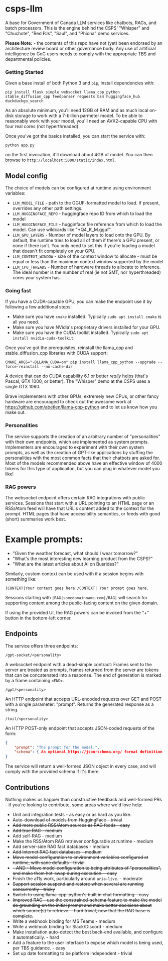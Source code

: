 # csps-llm
A base for Government of Canada LLM services like chatbots, RAGs, and batch processors. This is the engine behind the CSPS' "Whisper" and "Chuchote", "Red PJs", "Saul", and "Phiona" demo services.

**Please Note:** - the contents of this repo have not (yet) been endorsed by an architecture review board or other governance body. Any use of artificial intelligence by GoC users needs to comply with the appropriate TBS and departmental policies.

### Getting Started

Given a base install of both Python 3 and `pip`, install dependencies with:
```
pip install flask simple_websocket llama_cpp_python stable_diffusion_cpp feedparser requests bs4 huggingface_hub duckduckgo_search
```
As an absolute minimum, you'll need 12GB of RAM and as much local on-disk storage to work with a 7-billion parmeter model. To be able to reasonably work with your model, you'll need an AVX2-capable CPU with four real cores (not hyperthreaded).

Once you've got the basics installed, you can start the service with:

```
python app.py
```
on the first invocation, it'll download about 4GB of model. You can then browse to `http://localhost:5000/static/index.html`.

## Model config
The choice of models can be configured at runtime using environment variables:
* `LLM_MODEL_FILE` - path to the GGUF-formatted model to load. If present, overrides any other path settings.
* `LLM_HUGGINGFACE_REPO` - huggingface repo ID from which to load the model
* `LLM_HUGGINGFACE_FILE` - hugginface file reference from which to load the model. Can use wildcards like "*Q4_K_M.gguf".
* `LLM_GPU_LAYERS` - Number of model layers to load onto the GPU. By default, the runtime tries to load all of them if there's a GPU present, or none if there isn't. You only need to set this if you're loading a model that doesn't fit completely on your GPU.
* `LLM_CONTEXT_WINDOW` - size of the context window to allocate - must be equal or less than the maximum context window supported by the model
* `LLM_CPU_THREADS` - Number of hardware threads to allocate to inference. The ideal number is the number of real (ie not SMT, nor hyperthreaded) cores your system has.

### Going fast

If you have a CUDA-capable GPU, you can make the endpoint use it by following a few additional steps:
* Make sure you have `cmake` installed. Typically `sudo apt install cmake` is all you need.
* Make sure you have NVidia's proprietary drivers installed for your GPU.
* Make sure you have the CUDA toolkit installed. Typically `sudo apt install nvidia-cuda-toolkit`.

Once you've got the prerequisites, reinstall the llama_cpp and stable_diffusion_cpp libraries with CUDA support:

```
CMAKE_ARGS="-DLLAMA_CUDA=on" pip install llama_cpp_python --upgrade --force-reinstall --no-cache-dir
```

A device that can do CUDA capability 6.1 or better *really* helps (that's Pascal, GTX 1000, or better). The "Whisper" demo at the CSPS uses a single GTX 1060.

Brave implementers with other GPUs, extremely new CPUs, or other fancy hardware are encouraged to check out the awesome work at https://github.com/abetlen/llama-cpp-python and to let us know how you make out.

### Personalities
The service supports the creation of an arbitrary number of "personalities" with their own endpoints, which are implemented as system prompts. Implementers are encouraged to experiment with their own system prompts, as well as the creation of GPT-like applications by stuffing the personalities with the most common facts that their chatbots are asked for. Most of the models recommended above have an effective window of 4000 tokens for this type of applicaiton, but you can plug in whatever model you like! 

### RAG powers

The websocket endpoint offers certain RAG integrations with public services. Sessions that start with a URL pointing to an HTML page or an RSS/Atom feed will have that URL's content added to the context for the prompt. HTML pages that have accessibility semantics, or feeds with good (short) summaries work best.

# Example prompts:
* "Given the weather forecast, what should I wear tomorrow?"
* "What's the most interesting new learning product from the CSPS?"
* "What are the latest articles about AI on Busrides?"

Similarly, custom context can be used with if a session begins with something like:
```
|CONTEXT|Your context goes here|/CONTEXT| Your prompt goes here.
```

Sessions starting with `|RAG|somedomainname.com|/RAG|` will search for supporting content among the public-facing content on the given domain.

If using the provided UI, the RAG powers can be invoked from the "+" button in the bottom-left corner.

## Endpoints
The service offers three endpoints:
```
/gpt-socket/<personality>
```
A websocket endpoint with a dead-simple contract: Frames sent to the server are treated as prompts, frames returned from the server are tokens that can be concatenated into a response. The end of generation is marked by a frame containing `<END>`.

```
/gpt/<personality>
```
An HTTP endpoint that accepts URL-encoded requests over GET and POST with a single parameter: "prompt". Returns the generated response as a string.

```
/toil/<personality>
```
An HTTP POST-only endpoint that accepts JSON-coded requests of the form:
```json
{
    "prompt": "The prompt for the model.",
    "schema": { An optional https://json-schema.org/ format definition }
}
```
The service will return a well-formed JSON object in every case, and will comply with the provided schema if it's there.

## Contributions
Nothing makes us happier than constructive feedback and well-formed PRs - if you're looking to contribute, some areas where we'd love help:
* Unit and integration tests - as easy or as hard as you like.
* ~~Auto-download of models from HuggingFace - trivial~~
* ~~Add more public RSS/Atom sources as RAG feeds - easy~~
* ~~Add true RAG - medium~~
* Add self-RAG - medium
* Make the RSS/Atom RAG retriever configurable at runtime - medium
* Add server-side RAG fact databases - medium
* ~~Add Internet RAG fact databases - medium~~
* ~~Move model configuration to environment variables configured at runtime, with sane defaults - trivial~~
* ~~- AND - Move model configuration to being attributes of "personalities", and make them hot-swap during execution. - easy~~
* Finish the a11y work, particularly around `aria-live`. - moderate
* ~~Support session suspend and restore when several are running concurrently - tricky~~
* ~~Switch to using llama-cpp-python's built in chat formatting - easy~~
* ~~Improved RAG - use the constrained-schema feature to make the model do grounding on the initial prompt and make better decisions about which source(s) to retrieve. - hard trivial, now that the RAG base is complete.~~
* Write a webhook binding for MS Teams - medium
* Write a webhook binding for Slack/Discord - medium
* Make installation auto-detect the best back-end available, and configure it automatically. - hard
* Add a feature to the user interface to expose which model is being used, per TBS guidance. - easy
* Set up date formatting to be platform independent - trivial
